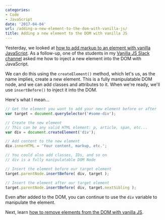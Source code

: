 ```yaml
---
categories:
- Code
- JavaScript
date: '2017-04-04'
url: /adding-a-new-element-to-the-dom-with-vanilla-js/
title: Adding a new element to the DOM with vanilla JS
---
```


Yesterday, we looked at [how to add markup to an element with vanilla JavaScript](/adding-markup-to-an-element-with-vanilla-js/). As a follow-up, one of the students in my [Vanilla JS Slack channel](/guides/) asked me how to inject a new element into the DOM with JavaScript.

We can do this using the `createElement()` method, which let's us, as the name implies, create a new element. This is a fully manipulatable DOM node, and we can add classes and attributes to it. When we're ready, we'll use `insertBefore()` to inject it into the DOM.

Here's what I mean...

```javascript
// Get the element you want to add your new element before or after
var target = document.querySelector('#some-div');

// Create the new element
// This can be any valid HTML element: p, article, span, etc...
var div = document.createElement('div');

// Add content to the new element
div.innerHTML = 'Your content, markup, etc.';

// You could also add classes, IDs, and so on
// div is a fully manipulatable DOM Node

// Insert the element before our target element
target.parentNode.insertBefore( div, target );

// Insert the element after our target element
target.parentNode.insertBefore( div, target.nextSibling );
```

Even after added to the DOM, you can continue to use the `div` variable to manipulate the element.

Next, learn [how to remove elements from the DOM with vanilla JS](/removing-an-element-from-the-dom-with-vanilla-js/).